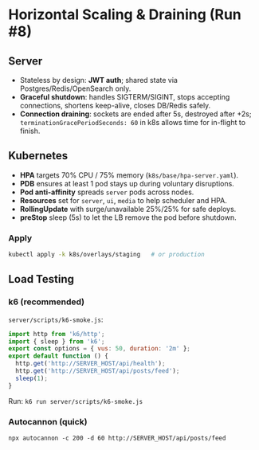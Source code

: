 # Horizontal Scaling & Draining (Run #8)

## Server
- Stateless by design: **JWT auth**; shared state via Postgres/Redis/OpenSearch only.
- **Graceful shutdown**: handles SIGTERM/SIGINT, stops accepting connections, shortens keep-alive, closes DB/Redis safely.
- **Connection draining**: sockets are ended after 5s, destroyed after +2s; `terminationGracePeriodSeconds: 60` in k8s allows time for in-flight to finish.

## Kubernetes
- **HPA** targets 70% CPU / 75% memory (`k8s/base/hpa-server.yaml`).
- **PDB** ensures at least 1 pod stays up during voluntary disruptions.
- **Pod anti-affinity** spreads `server` pods across nodes.
- **Resources** set for `server`, `ui`, `media` to help scheduler and HPA.
- **RollingUpdate** with surge/unavailable 25%/25% for safe deploys.
- **preStop** sleep (5s) to let the LB remove the pod before shutdown.

### Apply
```bash
kubectl apply -k k8s/overlays/staging   # or production
```

## Load Testing
### k6 (recommended)
`server/scripts/k6-smoke.js`:
```js
import http from 'k6/http';
import { sleep } from 'k6';
export const options = { vus: 50, duration: '2m' };
export default function () {
  http.get('http://SERVER_HOST/api/health');
  http.get('http://SERVER_HOST/api/posts/feed');
  sleep(1);
}
```
Run: `k6 run server/scripts/k6-smoke.js`

### Autocannon (quick)
`npx autocannon -c 200 -d 60 http://SERVER_HOST/api/posts/feed`
